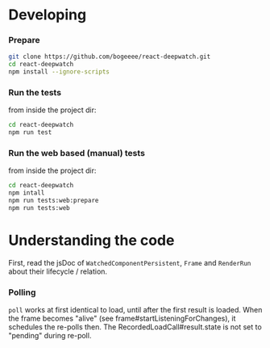 # Developing
### Prepare

```bash
git clone https://github.com/bogeeee/react-deepwatch.git
cd react-deepwatch
npm install --ignore-scripts
```


### Run the tests
from inside the project dir:
```bash
cd react-deepwatch
npm run test
```

### Run the web based (manual) tests
from inside the project dir:
```bash
cd react-deepwatch
npm intall
npm run tests:web:prepare
npm run tests:web
```


# Understanding the code
First, read the jsDoc of `WatchedComponentPersistent`, `Frame` and `RenderRun` about their lifecycle / relation.
### Polling
`poll` works at first identical to load, until after the first result is loaded.
When the frame becomes "alive" (see frame#startListeningForChanges), it schedules the re-polls then.
The RecordedLoadCall#result.state is not set to "pending" during re-poll.
